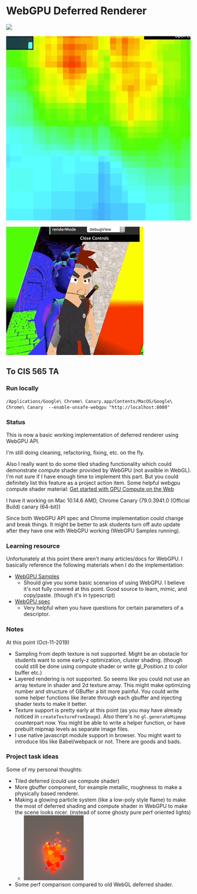 # WebGPU Deferred Renderer

![](imgs/deferred-big.gif)

![](imgs/tile-light-count-heatmap.gif)

![](imgs/debug-view.gif)




## To CIS 565 TA

### Run locally

```
/Applications/Google\ Chrome\ Canary.app/Contents/MacOS/Google\ Chrome\ Canary  --enable-unsafe-webgpu "http://localhost:8080"
```

### Status

This is now a basic working implementation of deferred renderer using WebGPU API.

I'm still doing cleaning, refactoring, fixing, etc. on the fly.

Also I really want to do some tiled shading functionality which could demonstrate compute shader provided by WebGPU (not availble in WebGL). I'm not sure if I have enough time to implement this part. But you could definitely list this feature as a project action item. Some helpful webgpu compute shader material: [Get started with GPU Compute on the Web](https://developers.google.com/web/updates/2019/08/get-started-with-gpu-compute-on-the-web)

I have it working on Mac 10.14.6 AMD, Chrome Canary (79.0.3941.0 (Official Build) canary (64-bit))

Since both WebGPU API spec and Chrome implementation could change and break things. It might be better to ask students turn off auto update after they have one with WebGPU working (WebGPU Samples running).

### Learning resource

Unfortunately at this point there aren't many articles/docs for WebGPU. I basically reference the following materials when I do the implementation:

* [WebGPU Samples]()
    * Should give you some basic scenarios of using WebGPU. I believe it's not fully covered at this point. Good source to learn, mimic, and copy/paste. (though it's in typescript)
* [WebGPU spec](https://gpuweb.github.io/gpuweb/)
    * Very helpful when you have questions for certain parameters of a descriptor.

### Notes

At this point (Oct-11-2019)

* Sampling from depth texture is not supported. Might be an obstacle for students want to some early-z optimization, cluster shading. (though could still be done using compute shader or write gl_Position.z to color buffer etc.)
* Layered rendering is not supported. So seems like you could not use an array texture in shader and 2d texture array. This might make optimizing number and structure of GBuffer a bit more painful. You could write some helper functions like iterate through each gbuffer and injecting shader texts to make it better.
* Texture support is pretty early at this point (as you may have already noticed in `createTextureFromImage`). Also there's no `gl.generateMipmap` counterpart now. You might be able to write a helper function, or have prebuilt mipmap levels as separate image files.
* I use native javascript module support in browser. You might want to introduce libs like Babel/webpack or not. There are goods and bads.

### Project task ideas

Some of my personal thoughts:

* Tiled deferred (could use compute shader)
* More gbuffer component, for example metallic, roughness to make a physically based renderer.
* Making a glowing particle system (like a low-poly style flame) to make the most of deferred shading and compute shader in WebGPU to make the scene looks nicer. (instead of some ghosty pure perf oriented lights)
    * ![](imgs/particle-idea.gif)
* Some perf comparison compared to old WebGL deferred shader.

